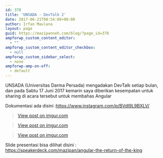 ```yaml
---
id: 378
title: 'UNSADA - DevTalk 2'
date: 2017-06-21T08:54:08+00:00
author: Irfan Maulana
layout: page
guid: https://mazipanneh.com/blog/?page_id=378
ampforwp_custom_content_editor:
  - ""
ampforwp_custom_content_editor_checkbox:
  - null
ampforwp_custom_sidebar_select:
  - none
ampforwp-amp-on-off:
  - default
---
```

UNSADA (Universitas Darma Persada) mengadakan DevTalk setiap bulan, dan pada Sabtu 17 Juni 2017 kemarin saya diberikan kesempatan untuk sharing di acara tersebut untuk membahas Angular

Dokumentasi ada disini :<a href="https://www.instagram.com/p/BVdI9L9BXLV/" target="_blank">https://www.instagram.com/p/BVdI9L9BXLV/</a>

<blockquote class="imgur-embed-pub" lang="en" data-id="qbIHeiI">
  <p>
    <a href="//imgur.com/qbIHeiI">View post on imgur.com</a>
  </p>
</blockquote>



<blockquote class="imgur-embed-pub" lang="en" data-id="K8PqltN">
  <p>
    <a href="//imgur.com/K8PqltN">View post on imgur.com</a>
  </p>
</blockquote>



<blockquote class="imgur-embed-pub" lang="en" data-id="C3l87bc">
  <p>
    <a href="//imgur.com/C3l87bc">View post on imgur.com</a>
  </p>
</blockquote>



Slide presentasi bisa dilihat disini : <a href="https://speakerdeck.com/mazipan/angular-the-return-of-the-king" target="_blank" rel="noopener noreferrer">https://speakerdeck.com/mazipan/angular-the-return-of-the-king</a>